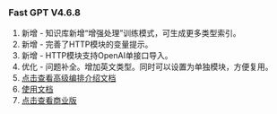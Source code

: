 ### Fast GPT V4.6.8

1. 新增 - 知识库新增“增强处理”训练模式，可生成更多类型索引。
2. 新增 - 完善了HTTP模块的变量提示。
3. 新增 - HTTP模块支持OpenAI单接口导入。
4. 优化 - 问题补全。增加英文类型。同时可以设置为单独模块，方便复用。
5. [点击查看高级编排介绍文档](https://doc.fastgpt.in/docs/workflow/intro)
6. [使用文档](https://doc.fastgpt.in/docs/intro/)
7. [点击查看商业版](https://doc.fastgpt.in/docs/commercial/)